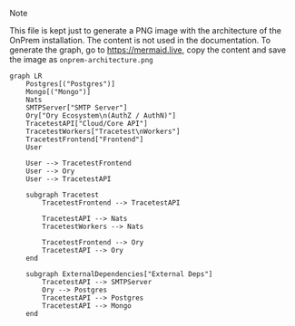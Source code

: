 > [!NOTE]
> This file is kept just to generate a PNG image with the architecture of the OnPrem installation. The content is not used in the documentation.
> To generate the graph, go to https://mermaid.live, copy the content and save the image as `onprem-architecture.png`

```mermaid
graph LR
    Postgres[("Postgres")]
    Mongo[("Mongo")]
    Nats
    SMTPServer["SMTP Server"]
    Ory["Ory Ecosystem\n(AuthZ / AuthN)"]
    TracetestAPI["Cloud/Core API"]
    TracetestWorkers["Tracetest\nWorkers"]
    TracetestFrontend["Frontend"]
    User

    User --> TracetestFrontend
    User --> Ory
    User --> TracetestAPI

    subgraph Tracetest
        TracetestFrontend --> TracetestAPI      

        TracetestAPI --> Nats
        TracetestWorkers --> Nats

        TracetestFrontend --> Ory
        TracetestAPI --> Ory
    end
    
    subgraph ExternalDependencies["External Deps"]
        TracetestAPI --> SMTPServer
        Ory --> Postgres
        TracetestAPI --> Postgres
        TracetestAPI --> Mongo
    end
```
